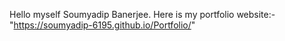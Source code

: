 Hello myself Soumyadip Banerjee. Here is my portfolio website:-
"https://soumyadip-6195.github.io/Portfolio/"
